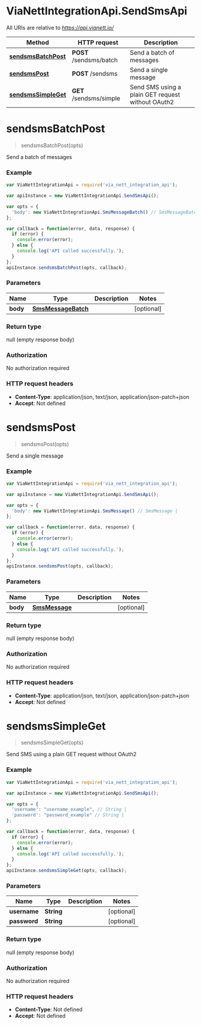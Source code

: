 # ViaNettIntegrationApi.SendSmsApi

All URIs are relative to *https://api.vianett.io/*

Method | HTTP request | Description
------------- | ------------- | -------------
[**sendsmsBatchPost**](SendSmsApi.md#sendsmsBatchPost) | **POST** /sendsms/batch | Send a batch of messages
[**sendsmsPost**](SendSmsApi.md#sendsmsPost) | **POST** /sendsms | Send a single message
[**sendsmsSimpleGet**](SendSmsApi.md#sendsmsSimpleGet) | **GET** /sendsms/simple | Send SMS using a plain GET request without OAuth2


<a name="sendsmsBatchPost"></a>
# **sendsmsBatchPost**
> sendsmsBatchPost(opts)

Send a batch of messages

### Example
```javascript
var ViaNettIntegrationApi = require('via_nett_integration_api');

var apiInstance = new ViaNettIntegrationApi.SendSmsApi();

var opts = { 
  'body': new ViaNettIntegrationApi.SmsMessageBatch() // SmsMessageBatch | 
};

var callback = function(error, data, response) {
  if (error) {
    console.error(error);
  } else {
    console.log('API called successfully.');
  }
};
apiInstance.sendsmsBatchPost(opts, callback);
```

### Parameters

Name | Type | Description  | Notes
------------- | ------------- | ------------- | -------------
 **body** | [**SmsMessageBatch**](SmsMessageBatch.md)|  | [optional] 

### Return type

null (empty response body)

### Authorization

No authorization required

### HTTP request headers

 - **Content-Type**: application/json, text/json, application/json-patch+json
 - **Accept**: Not defined

<a name="sendsmsPost"></a>
# **sendsmsPost**
> sendsmsPost(opts)

Send a single message

### Example
```javascript
var ViaNettIntegrationApi = require('via_nett_integration_api');

var apiInstance = new ViaNettIntegrationApi.SendSmsApi();

var opts = { 
  'body': new ViaNettIntegrationApi.SmsMessage() // SmsMessage | 
};

var callback = function(error, data, response) {
  if (error) {
    console.error(error);
  } else {
    console.log('API called successfully.');
  }
};
apiInstance.sendsmsPost(opts, callback);
```

### Parameters

Name | Type | Description  | Notes
------------- | ------------- | ------------- | -------------
 **body** | [**SmsMessage**](SmsMessage.md)|  | [optional] 

### Return type

null (empty response body)

### Authorization

No authorization required

### HTTP request headers

 - **Content-Type**: application/json, text/json, application/json-patch+json
 - **Accept**: Not defined

<a name="sendsmsSimpleGet"></a>
# **sendsmsSimpleGet**
> sendsmsSimpleGet(opts)

Send SMS using a plain GET request without OAuth2

### Example
```javascript
var ViaNettIntegrationApi = require('via_nett_integration_api');

var apiInstance = new ViaNettIntegrationApi.SendSmsApi();

var opts = { 
  'username': "username_example", // String | 
  'password': "password_example" // String | 
};

var callback = function(error, data, response) {
  if (error) {
    console.error(error);
  } else {
    console.log('API called successfully.');
  }
};
apiInstance.sendsmsSimpleGet(opts, callback);
```

### Parameters

Name | Type | Description  | Notes
------------- | ------------- | ------------- | -------------
 **username** | **String**|  | [optional] 
 **password** | **String**|  | [optional] 

### Return type

null (empty response body)

### Authorization

No authorization required

### HTTP request headers

 - **Content-Type**: Not defined
 - **Accept**: Not defined

